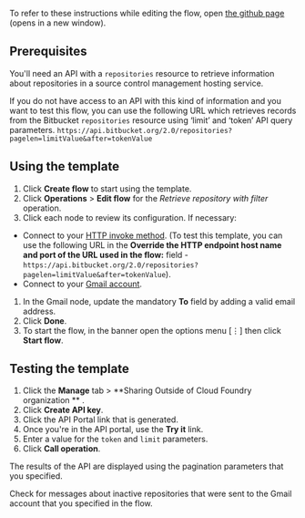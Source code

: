 To refer to these instructions while editing the flow, open [the github page](https://github.com/ot4i/app-connect-templates/blob/master/resources/markdown/API%20to%20retrieve%20source%20code%20repository%20details%20and%20send%20an%20email%20about%20inactive%20repositories_instructions.md) (opens in a new window).

## Prerequisites

You'll need an API with a `repositories` resource to retrieve information about repositories in a source control management hosting service.

If you do not have access to an API with this kind of information and you want to test this flow, you can use the following URL which retrieves records from the Bitbucket `repositories` resource using ‘limit’ and ‘token’ API query parameters. `https://api.bitbucket.org/2.0/repositories?pagelen=limitValue&after=tokenValue`

## Using the template

1. Click **Create flow** to start using the template.
1. Click **Operations** &gt; **Edit flow** for the _Retrieve repository with filter_ operation.
1. Click each node to review its configuration. If necessary:
 - Connect to your [HTTP invoke method](https://developer.ibm.com/integration/docs/app-connect/how-to-guides-for-apps/use-ibm-app-connect-http/). (To test this template, you can use the following URL in the **Override the HTTP endpoint host name and port of the URL used in the flow:** field - `https://api.bitbucket.org/2.0/repositories?pagelen=limitValue&after=tokenValue`).
 - Connect to your [Gmail account](https://developer.ibm.com/integration/docs/app-connect/how-to-guides-for-apps/use-ibm-app-connect-gmail/).
1. In the Gmail node, update the mandatory **To** field by adding a valid email address.
1. Click **Done**.
1. To start the flow, in the banner open the options menu [&#8942;] then click **Start flow**.

## Testing the template

1. Click the **Manage** tab &gt; **Sharing Outside of Cloud Foundry organization
** .
1. Click **Create API key**.
1. Click the API Portal link that is generated.
1. Once you're in the API portal, use the **Try it** link.
1. Enter a value for the `token` and `limit` parameters.
1. Click **Call operation**.

The results of the API are displayed using the pagination parameters that you specified.

Check for messages about inactive repositories that were sent to the Gmail account that you specified in the flow.
